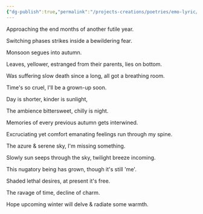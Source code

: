 ```yaml
---
{"dg-publish":true,"permalink":"/projects-creations/poetries/emo-lyric/autumn/","created":"2025-03-05T19:12:57.391+05:30","updated":"2025-03-05T19:20:51.011+05:30"}
---
```


Approaching the end months of another futile year.

Switching phases strikes inside a bewildering fear.

Monsoon segues into autumn.

Leaves, yellower, estranged from their parents, lies on bottom.

Was suffering slow death since a long, all got a breathing room.

Time's so cruel, I'll be a grown-up soon.

Day is shorter, kinder is sunlight,

The ambience bittersweet, chilly is night.

Memories of every previous autumn gets interwined.

Excruciating yet comfort emanating feelings run through my spine.

The azure & serene sky, I'm missing something.

Slowly sun seeps through the sky, twilight breeze incoming.

This nugatory being has grown, though it's still 'me'.

Shaded lethal desires, at present it's free.

The ravage of time, decline of charm.

Hope upcoming winter will delve & radiate some warmth.